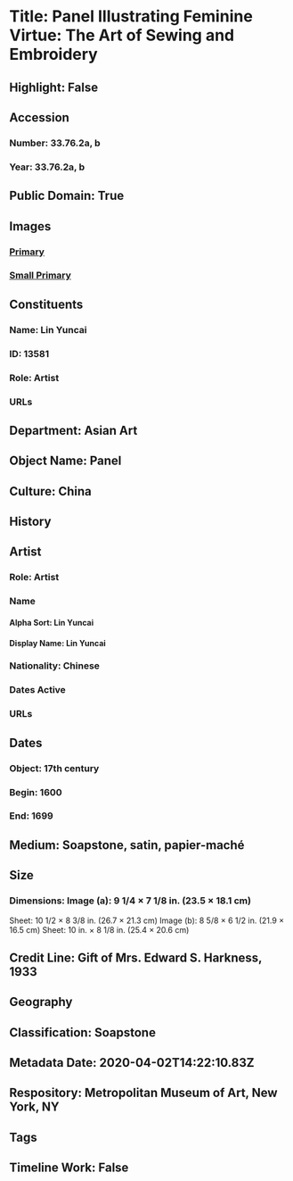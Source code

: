 # Title: Panel Illustrating Feminine Virtue: The Art of Sewing and Embroidery
## Highlight: False
## Accession
### Number: 33.76.2a, b
### Year: 33.76.2a, b
## Public Domain: True
## Images
### [Primary](https://images.metmuseum.org/CRDImages/as/original/LC-33_76_2ab_sr1-004.jpg)
### [Small Primary](https://images.metmuseum.org/CRDImages/as/web-large/LC-33_76_2ab_sr1-004.jpg)
## Constituents
### Name: Lin Yuncai
### ID: 13581
### Role: Artist
### URLs
## Department: Asian Art
## Object Name: Panel
## Culture: China
## History
## Artist
### Role: Artist
### Name
#### Alpha Sort: Lin Yuncai
#### Display Name: Lin Yuncai
### Nationality: Chinese
### Dates Active
### URLs
## Dates
### Object: 17th century
### Begin: 1600
### End: 1699
## Medium: Soapstone, satin, papier-maché
## Size
### Dimensions: Image (a): 9 1/4 × 7 1/8 in. (23.5 × 18.1 cm)
Sheet: 10 1/2 × 8 3/8 in. (26.7 × 21.3 cm)
Image (b): 8 5/8 × 6 1/2 in. (21.9 × 16.5 cm)
Sheet: 10 in. × 8 1/8 in. (25.4 × 20.6 cm)
## Credit Line: Gift of Mrs. Edward S. Harkness, 1933
## Geography
## Classification: Soapstone
## Metadata Date: 2020-04-02T14:22:10.83Z
## Respository: Metropolitan Museum of Art, New York, NY
## Tags
## Timeline Work: False